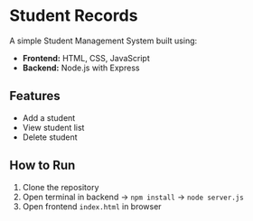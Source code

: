 # Student Records

A simple Student Management System built using:
- **Frontend:** HTML, CSS, JavaScript  
- **Backend:** Node.js with Express  

## Features
- Add a student  
- View student list  
- Delete student  

## How to Run
1. Clone the repository  
2. Open terminal in backend → `npm install` → `node server.js`  
3. Open frontend `index.html` in browser  
